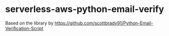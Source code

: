 # serverless-aws-python-email-verify
Based on the library by https://github.com/scottbrady91/Python-Email-Verification-Script
